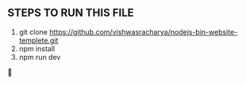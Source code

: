## STEPS TO RUN THIS FILE

1. git clone https://github.com/vishwasracharya/nodejs-bin-website-templete.git
2. npm install
3. npm run dev

🎉
